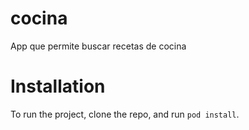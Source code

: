 # cocina
App que permite buscar recetas de cocina

# Installation
To run the project, clone the repo, and run `pod install`.
